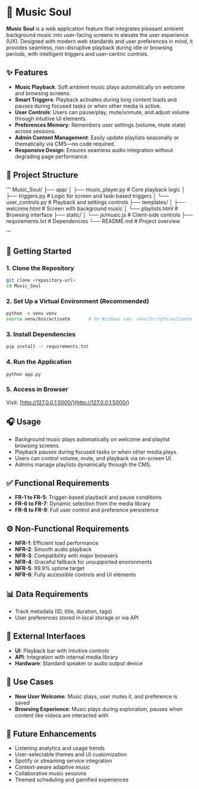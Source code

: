 

# 🎵 Music Soul

**Music Soul** is a web application feature that integrates pleasant ambient background music into user-facing screens to elevate the user experience (UX). Designed with modern web standards and user preferences in mind, it provides seamless, non-disruptive playback during idle or browsing periods, with intelligent triggers and user-centric controls.

## ✨ Features

- **Music Playback**: Soft ambient music plays automatically on welcome and browsing screens.  
- **Smart Triggers**: Playback activates during long content loads and pauses during focused tasks or when other media is active.  
- **User Controls**: Users can pause/play, mute/unmute, and adjust volume through intuitive UI elements.  
- **Preferences Memory**: Remembers user settings (volume, mute state) across sessions.  
- **Admin Content Management**: Easily update playlists seasonally or thematically via CMS—no code required.  
- **Responsive Design**: Ensures seamless audio integration without degrading page performance.

## 📁 Project Structure


'''
Music\_Soul/
├── app/
│   ├── music\_player.py         # Core playback logic
│   ├── triggers.py             # Logic for screen and task-based triggers
│   └── user\_controls.py        # Playback and settings controls
├── templates/
│   ├── welcome.html            # Screen with background music
│   └── playlists.html          # Browsing interface
├── static/
│   └── js/music.js             # Client-side controls
├── requirements.txt            # Dependencies
└── README.md                   # Project overview

'''

## 🚀 Getting Started

### 1. Clone the Repository
```bash
git clone <repository-url>
cd Music_Soul
````

### 2. Set Up a Virtual Environment (Recommended)

```bash
python -m venv venv
source venv/bin/activate       # On Windows use: venv\Scripts\activate
```

### 3. Install Dependencies

```bash
pip install -r requirements.txt
```

### 4. Run the Application

```bash
python app.py
```

### 5. Access in Browser

Visit: [http://127.0.0.1:5000/](http://127.0.0.1:5000/)

## 🎧 Usage

* Background music plays automatically on welcome and playlist browsing screens.
* Playback pauses during focused tasks or when other media plays.
* Users can control volume, mute, and playback via on-screen UI.
* Admins manage playlists dynamically through the CMS.

## ✅ Functional Requirements

* **FR-1 to FR-5**: Trigger-based playback and pause conditions
* **FR-6 to FR-7**: Dynamic selection from the media library
* **FR-8 to FR-9**: Full user control and preference persistence

## ⚙️ Non-Functional Requirements

* **NFR-1**: Efficient load performance
* **NFR-2**: Smooth audio playback
* **NFR-3**: Compatibility with major browsers
* **NFR-4**: Graceful fallback for unsupported environments
* **NFR-5**: 99.9% uptime target
* **NFR-6**: Fully accessible controls and UI elements

## 📊 Data Requirements

* Track metadata (ID, title, duration, tags)
* User preferences stored in local storage or via API

## 🧩 External Interfaces

* **UI**: Playback bar with intuitive controls
* **API**: Integration with internal media library
* **Hardware**: Standard speaker or audio output device

## 📌 Use Cases

* **New User Welcome**: Music plays, user mutes it, and preference is saved
* **Browsing Experience**: Music plays during exploration, pauses when content like videos are interacted with

## 🔮 Future Enhancements

* Listening analytics and usage trends
* User-selectable themes and UI customization
* Spotify or streaming service integration
* Context-aware adaptive music
* Collaborative music sessions
* Themed scheduling and gamified experiences





